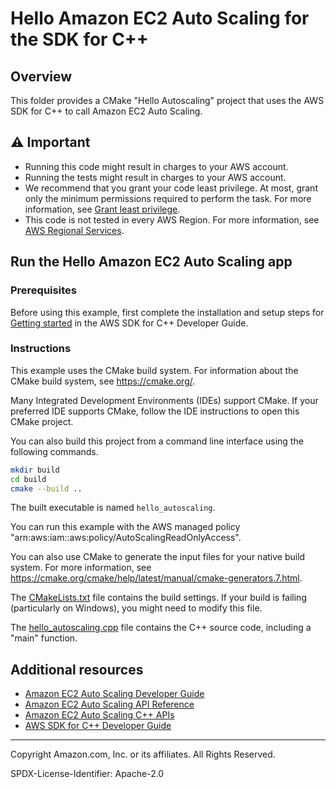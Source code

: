 # Hello Amazon EC2 Auto Scaling for the SDK for C++

## Overview

This folder provides a CMake "Hello Autoscaling" project that uses the AWS SDK for C++ to call Amazon EC2 Auto Scaling.

## ⚠ Important

* Running this code might result in charges to your AWS account.
* Running the tests might result in charges to your AWS account.
* We recommend that you grant your code least privilege. At most, grant only the minimum permissions required to perform the task. For more information, see [Grant least privilege](https://docs.aws.amazon.com/IAM/latest/UserGuide/best-practices.html#grant-least-privilege).
* This code is not tested in every AWS Region. For more information, see [AWS Regional Services](https://aws.amazon.com/about-aws/global-infrastructure/regional-product-services).

## Run the Hello Amazon EC2 Auto Scaling app

### Prerequisites

Before using this example, first complete the installation and setup steps
for [Getting started](https://docs.aws.amazon.com/sdk-for-cpp/v1/developer-guide/getting-started.html) in the AWS SDK for
C++ Developer Guide.

### Instructions

This example uses the CMake build system. For information about the CMake build system, see https://cmake.org/.

Many Integrated Development Environments (IDEs) support CMake. If your preferred IDE supports CMake, follow the IDE instructions to open this CMake project.

You can also build this project from a command line interface using the following commands.

```sh
mkdir build 
cd build
cmake --build ..
```

The built executable is named `hello_autoscaling`.

You can run this example with the AWS managed policy "arn:aws:iam::aws:policy/AutoScalingReadOnlyAccess".

You can also use CMake to generate the input files for your native build system.
For more information, see https://cmake.org/cmake/help/latest/manual/cmake-generators.7.html.

The [CMakeLists.txt](CMakeLists.txt) file contains the build settings. If your build is failing (particularly on Windows), you might need to modify this file.

The [hello_autoscaling.cpp](hello_autoscaling.cpp) file contains the C++ source code, including a "main" function.



## Additional resources

* [Amazon EC2 Auto Scaling Developer Guide](https://docs.aws.amazon.com/autoscaling/ec2/userguide/get-started-with-ec2-auto-scaling.html)
* [Amazon EC2 Auto Scaling API Reference](https://docs.aws.amazon.com/AWSEC2/latest/APIReference/Welcome.html)
* [Amazon EC2 Auto Scaling C++ APIs](https://sdk.amazonaws.com/cpp/api/LATEST/aws-cpp-sdk-autoscaling/html/annotated.html)
* [AWS SDK for C++ Developer Guide](https://docs.aws.amazon.com/sdk-for-cpp/v1/developer-guide/welcome.html)

---

Copyright Amazon.com, Inc. or its affiliates. All Rights Reserved.

SPDX-License-Identifier: Apache-2.0

